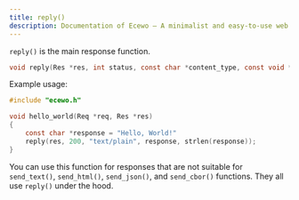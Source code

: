 ```yaml
---
title: reply()
description: Documentation of Ecewo — A minimalist and easy-to-use web framework for C
---
```


`reply()` is the main response function.

```c
void reply(Res *res, int status, const char *content_type, const void *body, size_t body_len);
```

Example usage:

```c
#include "ecewo.h"

void hello_world(Req *req, Res *res)
{
    const char *response = "Hello, World!"
    reply(res, 200, "text/plain", response, strlen(response));
}
```

You can use this function for responses that are not suitable for `send_text()`, `send_html()`, `send_json()`, and `send_cbor()` functions. They all use `reply()` under the hood.

